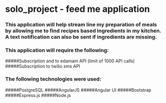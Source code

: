 # solo_project - feed me application

### This application will help stream line my preparation of meals by allowing me to find recipes based ingredients in my kitchen. A text notification can also be sent if ingredients are missing.

### This application will require the following:
#####Subscription and to edamam API (limit of 1000 API calls)
#####Subscription to twilio sms API

### The following technologies were used:
#####PostgreSQL
#####AngularJS
#####Angular UI
#####Bootstrap
#####Express.js
#####Node.js

